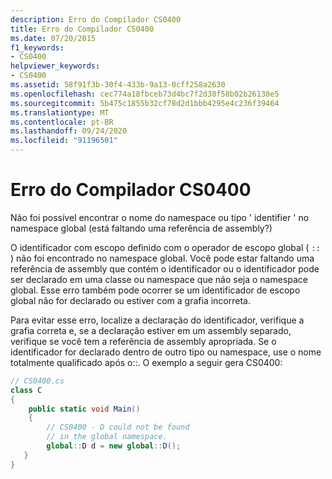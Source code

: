 ```yaml
---
description: Erro do Compilador CS0400
title: Erro do Compilador CS0400
ms.date: 07/20/2015
f1_keywords:
- CS0400
helpviewer_keywords:
- CS0400
ms.assetid: 58f91f3b-30f4-433b-9a13-0cff258a2630
ms.openlocfilehash: cec774a18fbceb73d4bc7f2d38f58b02b26138e5
ms.sourcegitcommit: 5b475c1855b32cf78d2d1bbb4295e4c236f39464
ms.translationtype: MT
ms.contentlocale: pt-BR
ms.lasthandoff: 09/24/2020
ms.locfileid: "91196501"
---
```

# <a name="compiler-error-cs0400"></a>Erro do Compilador CS0400

Não foi possível encontrar o nome do namespace ou tipo ' identifier ' no namespace global (está faltando uma referência de assembly?)  
  
 O identificador com escopo definido com o operador de escopo global ( `::` ) não foi encontrado no namespace global. Você pode estar faltando uma referência de assembly que contém o identificador ou o identificador pode ser declarado em uma classe ou namespace que não seja o namespace global. Esse erro também pode ocorrer se um identificador de escopo global não for declarado ou estiver com a grafia incorreta.  
  
 Para evitar esse erro, localize a declaração do identificador, verifique a grafia correta e, se a declaração estiver em um assembly separado, verifique se você tem a referência de assembly apropriada. Se o identificador for declarado dentro de outro tipo ou namespace, use o nome totalmente qualificado após o::. O exemplo a seguir gera CS0400:  
  
```csharp  
// CS0400.cs  
class C  
{  
    public static void Main()  
    {  
        // CS0400 - D could not be found
        // in the global namespace.  
        global::D d = new global::D();  
   }  
}  
```
